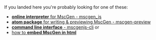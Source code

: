 If you landed here you're probably looking for one of these:

- [**online interpreter** for MscGen - mscgen_js](https://sverweij.github.io/mscgen_js/index.html?utm_source=mscgenjs.github.io)
- [**atom package** for writing & previewing MscGen - mscgen-preview](https://atom.io/packages/mscgen-preview)
- [**command line interface** - mscgenjs-cli](https://www.npmjs.com/package/mscgenjs-cli) or
- [how to **embed MscGen in html**](https://sverweij.github.io/mscgen_js/embed.html?utm_source=mscgenjs.github.io)
